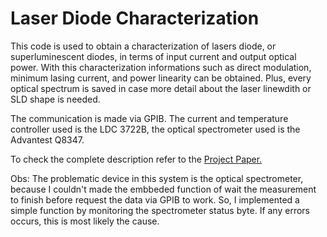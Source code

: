 # Laser Diode Characterization

This code is used to obtain a characterization of lasers diode, or superluminescent diodes, in terms of input current and output optical power.
With this characterization informations such as direct modulation, minimum lasing current, and power linearity can be obtained. Plus, every optical spectrum is saved in case more detail about the laser linewdith or SLD shape is needed.

The communication is made via GPIB.
The current and temperature controller used is the LDC 3722B,
the optical spectrometer used is the Advantest Q8347.

To check the complete description refer to the <a href="Laser_diode_characterization_paper.pdf">Project Paper.</a>


Obs: The problematic device in this system is the optical spectrometer, because I couldn't made the embbeded function of wait the measurement to finish before request the data via GPIB to work. So, I implemented a simple function by monitoring the spectrometer status byte. If any errors occurs, this is most likely the cause.
